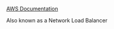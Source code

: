 [AWS Documentation](https://docs.aws.amazon.com/elasticloadbalancing/latest/network/introduction.html)

Also known as a Network Load Balancer